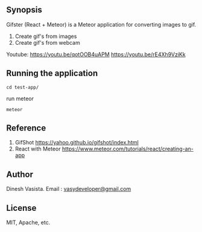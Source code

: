 ## Synopsis

Gifster (React + Meteor) is a Meteor application for converting images to gif.
1) Create gif's from images
2) Create gif's from webcam

Youtube: 
https://youtu.be/qotOOB4uAPM
https://youtu.be/rE4Xh9VziKk

## Running the application

```
cd test-app/
```
run meteor 
```
meteor
```

## Reference
1) GifShot  https://yahoo.github.io/gifshot/index.html
2) React with Meteor  https://www.meteor.com/tutorials/react/creating-an-app


## Author

Dinesh Vasista. Email : vasydeveloper@gmail.com

## License

MIT, Apache, etc.